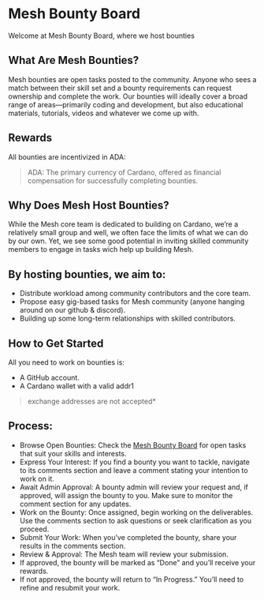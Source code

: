 # Mesh Bounty Board
Welcome at Mesh Bounty Board, where we host bounties

## What Are Mesh Bounties?
Mesh bounties are open tasks posted to the community. Anyone who sees a match between their skill set and a bounty requirements can request ownership and complete the work. Our bounties will ideally cover a broad range of areas—primarily coding and development, but also educational materials, tutorials, videos and whatever we come up with.

## Rewards
All bounties are incentivized in ADA:
> ADA: The primary currency of Cardano, offered as financial compensation for successfully completing bounties.

## Why Does Mesh Host Bounties?
While the Mesh core team is dedicated to building on Cardano, we’re a relatively small group and well, we often face the limits of what we can do by our own. Yet, we see some good potential in inviting skilled community members to engage in tasks wich help up building Mesh.  

## By hosting bounties, we aim to:

- Distribute workload among community contributors and the core team.
- Propose easy gig-based tasks for Mesh community (anyone hanging around on our github & discord).
- Building up some long-term relationships with skilled contributors.


## How to Get Started
All you need to work on bounties is:

- A GitHub account.
- A Cardano wallet with a valid addr1
> exchange addresses are not accepted*

## Process:

- Browse Open Bounties: Check the [Mesh Bounty Board](https://github.com/orgs/MeshJS/projects/2/views/2) for open tasks that suit your skills and interests.
- Express Your Interest: If you find a bounty you want to tackle, navigate to its comments section and leave a comment stating your intention to work on it.
- Await Admin Approval: A bounty admin will review your request and, if approved, will assign the bounty to you. Make sure to monitor the comment section for any updates.
- Work on the Bounty: Once assigned, begin working on the deliverables. Use the comments section to ask questions or seek clarification as you proceed.
- Submit Your Work: When you’ve completed the bounty, share your results in the comments section.
- Review & Approval: The Mesh team will review your submission.
- If approved, the bounty will be marked as “Done” and you’ll receive your rewards.
- If not approved, the bounty will return to “In Progress.” You’ll need to refine and resubmit your work.

  
